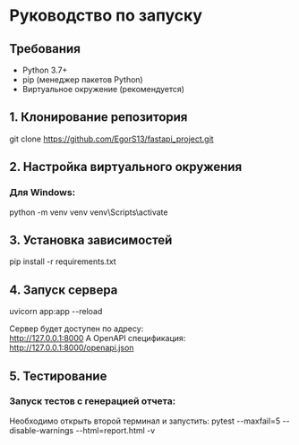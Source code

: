# Руководство по запуску

## Требования
- Python 3.7+
- pip (менеджер пакетов Python)
- Виртуальное окружение (рекомендуется)

## 1. Клонирование репозитория
git clone https://github.com/EgorS13/fastapi_project.git

## 2. Настройка виртуального окружения
### Для Windows:
python -m venv venv
venv\Scripts\activate

## 3. Установка зависимостей
pip install -r requirements.txt

## 4. Запуск сервера
uvicorn app:app --reload

Сервер будет доступен по адресу:  
http://127.0.0.1:8000
А OpenAPI спецификация:
http://127.0.0.1:8000/openapi.json

## 5. Тестирование
### Запуск тестов с генерацией отчета:
Необходимо открыть второй терминал и запустить:
pytest --maxfail=5 --disable-warnings --html=report.html -v
